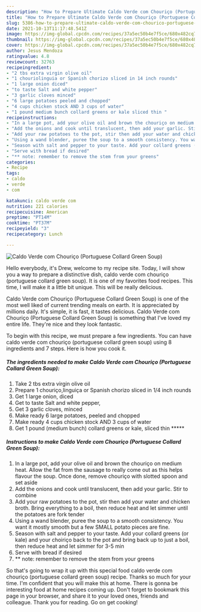 ```yaml
---
description: "How to Prepare Ultimate Caldo Verde com Chouriço (Portuguese Collard Green Soup)"
title: "How to Prepare Ultimate Caldo Verde com Chouriço (Portuguese Collard Green Soup)"
slug: 5386-how-to-prepare-ultimate-caldo-verde-com-chourico-portuguese-collard-green-soup
date: 2021-10-13T11:17:48.541Z
image: https://img-global.cpcdn.com/recipes/37a5ec50b4e7f5ce/680x482cq70/caldo-verde-com-chourico-portuguese-collard-green-soup-recipe-main-photo.jpg
thumbnail: https://img-global.cpcdn.com/recipes/37a5ec50b4e7f5ce/680x482cq70/caldo-verde-com-chourico-portuguese-collard-green-soup-recipe-main-photo.jpg
cover: https://img-global.cpcdn.com/recipes/37a5ec50b4e7f5ce/680x482cq70/caldo-verde-com-chourico-portuguese-collard-green-soup-recipe-main-photo.jpg
author: Jesus Mendoza
ratingvalue: 4.8
reviewcount: 32763
recipeingredient:
- "2 tbs extra virgin olive oil"
- "1 chouriolinguia or Spanish chorizo sliced in 14 inch rounds"
- "1 large onion diced"
- "to taste Salt and white pepper"
- "3 garlic cloves minced"
- "6 large potatoes peeled and chopped"
- "4 cups chicken stock AND 3 cups of water"
- "1 pound medium bunch collard greens or kale sliced thin "
recipeinstructions:
- "In a large pot, add your olive oil and brown the chouriço on medium heat. Allow the fat from the sausage to really come out as this helps flavour the soup. Once done, remove chouriço with slotted spoon and set aside"
- "Add the onions and cook until translucent, then add your garlic. Stir to combine"
- "Add your raw potatoes to the pot, stir then add your water and chicken broth. Bring everything to a boil, then reduce heat and let simmer until the potatoes are fork tender"
- "Using a wand blender, puree the soup to a smooth consistency. You want it mostly smooth but a few SMALL potato pieces are fine."
- "Season with salt and pepper to your taste. Add your collard greens (or kale) and your choiriço back to the pot and bring back up to just a boil, then reduce heat and let simmer for 3-5 min"
- "Serve with bread if desired"
- "** note: remember to remove the stem from your greens"
categories:
- Recipe
tags:
- caldo
- verde
- com

katakunci: caldo verde com 
nutrition: 221 calories
recipecuisine: American
preptime: "PT14M"
cooktime: "PT37M"
recipeyield: "3"
recipecategory: Lunch

---
```



![Caldo Verde com Chouriço (Portuguese Collard Green Soup)](https://img-global.cpcdn.com/recipes/37a5ec50b4e7f5ce/680x482cq70/caldo-verde-com-chourico-portuguese-collard-green-soup-recipe-main-photo.jpg)

Hello everybody, it's Drew, welcome to my recipe site. Today, I will show you a way to prepare a distinctive dish, caldo verde com chouriço (portuguese collard green soup). It is one of my favorites food recipes. This time, I will make it a little bit unique. This will be really delicious.



Caldo Verde com Chouriço (Portuguese Collard Green Soup) is one of the most well liked of current trending meals on earth. It is appreciated by millions daily. It's simple, it is fast, it tastes delicious. Caldo Verde com Chouriço (Portuguese Collard Green Soup) is something that I've loved my entire life. They're nice and they look fantastic.


To begin with this recipe, we must prepare a few ingredients. You can have caldo verde com chouriço (portuguese collard green soup) using 8 ingredients and 7 steps. Here is how you cook it.

<!--inarticleads1-->

##### The ingredients needed to make Caldo Verde com Chouriço (Portuguese Collard Green Soup):

1. Take 2 tbs extra virgin olive oil
1. Prepare 1 chouriço,linguiça or Spanish chorizo sliced in 1/4 inch rounds
1. Get 1 large onion, diced
1. Get to taste Salt and white pepper,
1. Get 3 garlic cloves, minced
1. Make ready 6 large potatoes, peeled and chopped
1. Make ready 4 cups chicken stock AND 3 cups of water
1. Get 1 pound (medium bunch) collard greens or kale, sliced thin *****




<!--inarticleads2-->

##### Instructions to make Caldo Verde com Chouriço (Portuguese Collard Green Soup):

1. In a large pot, add your olive oil and brown the chouriço on medium heat. Allow the fat from the sausage to really come out as this helps flavour the soup. Once done, remove chouriço with slotted spoon and set aside
1. Add the onions and cook until translucent, then add your garlic. Stir to combine
1. Add your raw potatoes to the pot, stir then add your water and chicken broth. Bring everything to a boil, then reduce heat and let simmer until the potatoes are fork tender
1. Using a wand blender, puree the soup to a smooth consistency. You want it mostly smooth but a few SMALL potato pieces are fine.
1. Season with salt and pepper to your taste. Add your collard greens (or kale) and your choiriço back to the pot and bring back up to just a boil, then reduce heat and let simmer for 3-5 min
1. Serve with bread if desired
1. ** note: remember to remove the stem from your greens




So that's going to wrap it up with this special food caldo verde com chouriço (portuguese collard green soup) recipe. Thanks so much for your time. I'm confident that you will make this at home. There is gonna be interesting food at home recipes coming up. Don't forget to bookmark this page in your browser, and share it to your loved ones, friends and colleague. Thank you for reading. Go on get cooking!
